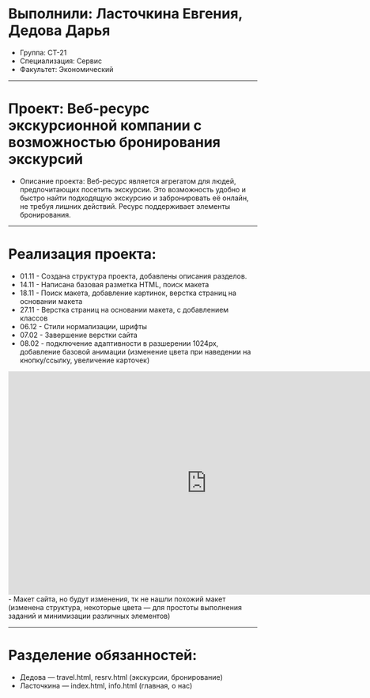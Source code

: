 # Выполнили: Ласточкина Евгения, Дедова Дарья
- Группа: СТ-21
- Специализация: Сервис
- Факультет: Экономический
---
# Проект: Веб-ресурс экскурсионной компании с возможностью бронирования экскурсий
- Описание проекта: Веб-ресурс является агрегатом для людей, предпочитающих посетить экскурсии. Это возможность удобно и быстро найти подходящую экскурсию и забронировать её онлайн, не требуя лишних действий. Ресурс поддерживает элементы бронирования.
---
# Реализация проекта:
- 01.11 - Создана структура проекта, добавлены описания разделов.
- 14.11 - Написана базовая разметка HTML, поиск макета
- 18.11 - Поиск макета, добавление картинок, верстка страниц на основании макета
- 27.11 - Верстка страниц на основании макета, с добавлением классов
- 06.12 - Стили нормализации, шрифты
- 07.02 - Завершение верстки сайта
- 08.02 - подключение адаптивности в разшерении 1024px, добавление базовой анимации (изменение цвета при наведении на кнопку/ссылку, увеличение карточек)
<iframe style="border: 1px solid rgba(0, 0, 0, 0.1);" width="800" height="450" src="https://embed.figma.com/design/nHKLUHhYaYIaznmCyFY2D8/%D0%9C%D0%BD%D0%BE%D0%B3%D0%BE%D1%81%D1%82%D1%80%D0%B0%D0%BD%D0%B8%D1%87%D0%BD%D1%8B%D0%B9-%D1%81%D0%B0%D0%B9%D1%82---Luxury-%D0%A2%D1%83%D1%80%D1%8B-(Copy)?embed-host=share" allowfullscreen></iframe> - Макет сайта, но будут изменения, тк не нашли похожий макет (изменена структура, некоторые цвета — для простоты выполнения заданий и минимизации различных элементов)

---
# Разделение обязанностей:
- Дедова — travel.html, resrv.html (экскурсии, бронирование)
- Ласточкина — index.html, info.html (главная, о нас)
